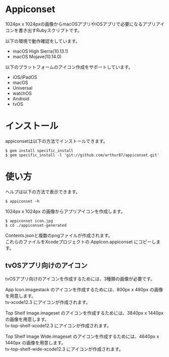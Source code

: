 # Appiconset

1024px x 1024pxの画像からmacOSアプリやiOSアプリで必要になるアプリアイコンを書き出すRubyスクリプトです。

以下の環境で動作確認をしています。  
* macOS High Sierra(10.13.1)
* macOS Mojave(10.14.0)

以下のプラットフォームのアイコン作成をサポートしています。
* iOS/iPadOS
* macOS
* Universal
* watchOS
* Android
* tvOS

# インストール

appiconsetは以下の方法でインストールできます。

```
$ gem install specific_install
$ gem specific_install -l 'git://github.com/arthur87/appiconset.git'
```

# 使い方

ヘルプは以下の方法で表示できます。

```
$ appiconset -h
```


1024px x 1024px の画像からアプリアイコンを作成します。

```
$ appiconset icon.jpg
$ cd ./appiconset-generated
```

Contents.jsonと複数のpngファイルが作成されます。  
これらのファイルをXcodeプロジェクトの AppIcon.appiconset にコピーします。

## tvOSアプリ向けのアイコン

tvOSアプリ向けのアイコンを作成するためには、3種類の画像が必要です。 

App Icon.imagestack のアイコンを作成するためには、800px x 480px の画像を用意します。  
tv-xcode12.3 にアイコンが作成されます。

Top Shelf Image.imageset のアイコンを作成するためには、3840px x 1440px の画像を用意します。  
tv-top-shelf-xcode12.3 にアイコンが作成されます。

Top Shelf Image Wide.imageset のアイコンを作成するためには、4640px x 1440px の画像を用意します。  
tv-top-shelf-wide-xcode12.3 にアイコンが作成されます。